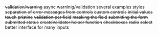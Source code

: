 ~~validation/warning~~
async warninig/validation
several examples
styles
~~separation of error messages from controls~~
~~custom controls~~
~~initial values~~
~~touch~~
~~pristine~~
~~validation per field~~
~~masking the field~~
~~submitting the form~~
~~submitted status~~
~~createValidator helper function~~
~~checkboxes~~
~~radio~~
~~select~~
better interface for many inputs